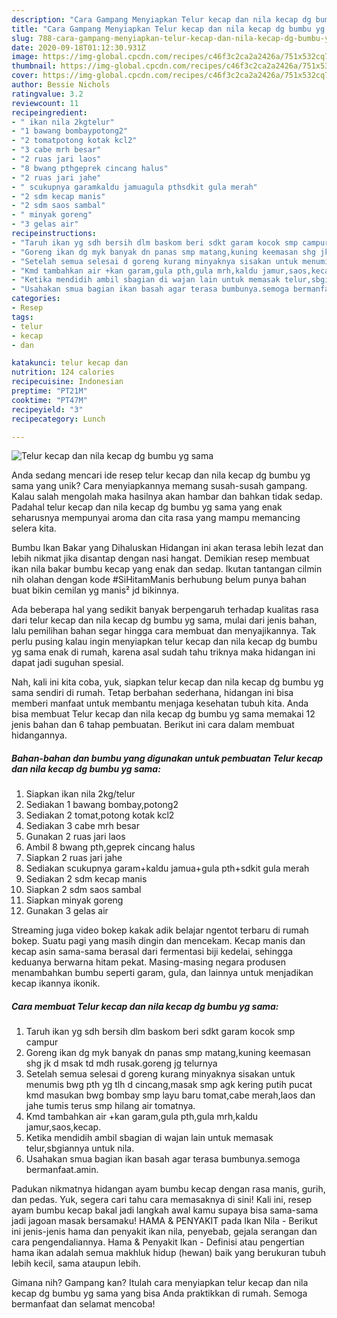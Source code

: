 ```yaml
---
description: "Cara Gampang Menyiapkan Telur kecap dan nila kecap dg bumbu yg sama yang Enak Banget"
title: "Cara Gampang Menyiapkan Telur kecap dan nila kecap dg bumbu yg sama yang Enak Banget"
slug: 788-cara-gampang-menyiapkan-telur-kecap-dan-nila-kecap-dg-bumbu-yg-sama-yang-enak-banget
date: 2020-09-18T01:12:30.931Z
image: https://img-global.cpcdn.com/recipes/c46f3c2ca2a2426a/751x532cq70/telur-kecap-dan-nila-kecap-dg-bumbu-yg-sama-foto-resep-utama.jpg
thumbnail: https://img-global.cpcdn.com/recipes/c46f3c2ca2a2426a/751x532cq70/telur-kecap-dan-nila-kecap-dg-bumbu-yg-sama-foto-resep-utama.jpg
cover: https://img-global.cpcdn.com/recipes/c46f3c2ca2a2426a/751x532cq70/telur-kecap-dan-nila-kecap-dg-bumbu-yg-sama-foto-resep-utama.jpg
author: Bessie Nichols
ratingvalue: 3.2
reviewcount: 11
recipeingredient:
- " ikan nila 2kgtelur"
- "1 bawang bombaypotong2"
- "2 tomatpotong kotak kcl2"
- "3 cabe mrh besar"
- "2 ruas jari laos"
- "8 bwang pthgeprek cincang halus"
- "2 ruas jari jahe"
- " scukupnya garamkaldu jamuagula pthsdkit gula merah"
- "2 sdm kecap manis"
- "2 sdm saos sambal"
- " minyak goreng"
- "3 gelas air"
recipeinstructions:
- "Taruh ikan yg sdh bersih dlm baskom beri sdkt garam kocok smp campur"
- "Goreng ikan dg myk banyak dn panas smp matang,kuning keemasan shg jk d msak td mdh rusak.goreng jg telurnya"
- "Setelah semua selesai d goreng kurang minyaknya sisakan untuk menumis bwg pth yg tlh d cincang,masak smp agk kering putih pucat kmd masukan bwg bombay smp layu baru tomat,cabe merah,laos dan jahe tumis terus smp hilang air tomatnya."
- "Kmd tambahkan air +kan garam,gula pth,gula mrh,kaldu jamur,saos,kecap."
- "Ketika mendidih ambil sbagian di wajan lain untuk memasak telur,sbgiannya untuk nila."
- "Usahakan smua bagian ikan basah agar terasa bumbunya.semoga bermanfaat.amin."
categories:
- Resep
tags:
- telur
- kecap
- dan

katakunci: telur kecap dan 
nutrition: 124 calories
recipecuisine: Indonesian
preptime: "PT21M"
cooktime: "PT47M"
recipeyield: "3"
recipecategory: Lunch

---
```



![Telur kecap dan nila kecap dg bumbu yg sama](https://img-global.cpcdn.com/recipes/c46f3c2ca2a2426a/751x532cq70/telur-kecap-dan-nila-kecap-dg-bumbu-yg-sama-foto-resep-utama.jpg)

Anda sedang mencari ide resep telur kecap dan nila kecap dg bumbu yg sama yang unik? Cara menyiapkannya memang susah-susah gampang. Kalau salah mengolah maka hasilnya akan hambar dan bahkan tidak sedap. Padahal telur kecap dan nila kecap dg bumbu yg sama yang enak seharusnya mempunyai aroma dan cita rasa yang mampu memancing selera kita.

Bumbu Ikan Bakar yang Dihaluskan Hidangan ini akan terasa lebih lezat dan lebih nikmat jika disantap dengan nasi hangat. Demikian resep membuat ikan nila bakar bumbu kecap yang enak dan sedap. Ikutan tantangan cilmin nih olahan dengan kode #SiHitamManis berhubung belum punya bahan buat bikin cemilan yg manis² jd bikinnya.

Ada beberapa hal yang sedikit banyak berpengaruh terhadap kualitas rasa dari telur kecap dan nila kecap dg bumbu yg sama, mulai dari jenis bahan, lalu pemilihan bahan segar hingga cara membuat dan menyajikannya. Tak perlu pusing kalau ingin menyiapkan telur kecap dan nila kecap dg bumbu yg sama enak di rumah, karena asal sudah tahu triknya maka hidangan ini dapat jadi suguhan spesial.


Nah, kali ini kita coba, yuk, siapkan telur kecap dan nila kecap dg bumbu yg sama sendiri di rumah. Tetap berbahan sederhana, hidangan ini bisa memberi manfaat untuk membantu menjaga kesehatan tubuh kita. Anda bisa membuat Telur kecap dan nila kecap dg bumbu yg sama memakai 12 jenis bahan dan 6 tahap pembuatan. Berikut ini cara dalam membuat hidangannya.

<!--inarticleads1-->

##### Bahan-bahan dan bumbu yang digunakan untuk pembuatan Telur kecap dan nila kecap dg bumbu yg sama:

1. Siapkan  ikan nila 2kg/telur
1. Sediakan 1 bawang bombay,potong2
1. Sediakan 2 tomat,potong kotak kcl2
1. Sediakan 3 cabe mrh besar
1. Gunakan 2 ruas jari laos
1. Ambil 8 bwang pth,geprek cincang halus
1. Siapkan 2 ruas jari jahe
1. Sediakan  scukupnya garam+kaldu jamua+gula pth+sdkit gula merah
1. Sediakan 2 sdm kecap manis
1. Siapkan 2 sdm saos sambal
1. Siapkan  minyak goreng
1. Gunakan 3 gelas air


Streaming juga video bokep kakak adik belajar ngentot terbaru di rumah bokep. Suatu pagi yang masih dingin dan mencekam. Kecap manis dan kecap asin sama-sama berasal dari fermentasi biji kedelai, sehingga keduanya berwarna hitam pekat. Masing-masing negara produsen menambahkan bumbu seperti garam, gula, dan lainnya untuk menjadikan kecap ikannya ikonik. 

<!--inarticleads2-->

##### Cara membuat Telur kecap dan nila kecap dg bumbu yg sama:

1. Taruh ikan yg sdh bersih dlm baskom beri sdkt garam kocok smp campur
1. Goreng ikan dg myk banyak dn panas smp matang,kuning keemasan shg jk d msak td mdh rusak.goreng jg telurnya
1. Setelah semua selesai d goreng kurang minyaknya sisakan untuk menumis bwg pth yg tlh d cincang,masak smp agk kering putih pucat kmd masukan bwg bombay smp layu baru tomat,cabe merah,laos dan jahe tumis terus smp hilang air tomatnya.
1. Kmd tambahkan air +kan garam,gula pth,gula mrh,kaldu jamur,saos,kecap.
1. Ketika mendidih ambil sbagian di wajan lain untuk memasak telur,sbgiannya untuk nila.
1. Usahakan smua bagian ikan basah agar terasa bumbunya.semoga bermanfaat.amin.


Padukan nikmatnya hidangan ayam bumbu kecap dengan rasa manis, gurih, dan pedas. Yuk, segera cari tahu cara memasaknya di sini! Kali ini, resep ayam bumbu kecap bakal jadi langkah awal kamu supaya bisa sama-sama jadi jagoan masak bersamaku! HAMA &amp; PENYAKIT pada Ikan Nila - Berikut ini jenis-jenis hama dan penyakit ikan nila, penyebab, gejala serangan dan cara pengendaliannya. Hama &amp; Penyakit Ikan - Definisi atau pengertian hama ikan adalah semua makhluk hidup (hewan) baik yang berukuran tubuh lebih kecil, sama ataupun lebih. 

Gimana nih? Gampang kan? Itulah cara menyiapkan telur kecap dan nila kecap dg bumbu yg sama yang bisa Anda praktikkan di rumah. Semoga bermanfaat dan selamat mencoba!
